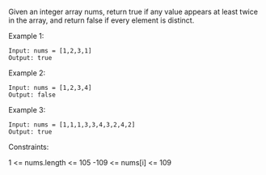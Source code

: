 Given an integer array nums, return true if any value appears at least twice in the array, and return false if every element is distinct.

 

Example 1:

    Input: nums = [1,2,3,1]
    Output: true

Example 2:

    Input: nums = [1,2,3,4]
    Output: false

Example 3:

    Input: nums = [1,1,1,3,3,4,3,2,4,2]
    Output: true
 

Constraints:

1 <= nums.length <= 105
-109 <= nums[i] <= 109